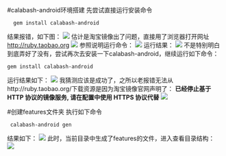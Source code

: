 #calabash-android环境搭建
先尝试直接运行安装命令
    
      gem install calabash-android
结果报错，如下图：
![](http://7xrgej.com1.z0.glb.clouddn.com/%E6%B7%98%E5%AE%9D%E9%95%9C%E5%83%8FEC41D1CA-32A4-49A1-93C9-5A21A559F342.jpg)
估计是淘宝镜像出了问题，直接用了浏览器打开网址 http://ruby.taobao.org
![](http://7xrgej.com1.z0.glb.clouddn.com/%E6%B7%98%E5%AE%9D%E9%95%9C%E5%83%8F677CDB6F-D9EB-44F6-8303-84B568859777.jpg)
参照说明运行命令：
![](http://7xrgej.com1.z0.glb.clouddn.com/%E6%B7%98%E5%AE%9D%E9%95%9C%E5%83%8FC8B146D5-54CF-4EBC-BA5F-2FFCE0098349.jpg)
运行结果：
![](http://7xrgej.com1.z0.glb.clouddn.com/%E6%B7%98%E5%AE%9D%E9%95%9C%E5%83%8F1A2FA55D-DD03-416D-956A-83A06DD8F343.jpg)
不是特别明白到底弄好了没有，尝试再次去安装一下calabash-android，继续运行如下命令：

    gem install calabash-android
    
运行结果如下：
![](http://7xrgej.com1.z0.glb.clouddn.com/%E6%B7%98%E5%AE%9D%E9%95%9C%E5%83%8F5A7E5A3B-5EA2-4071-8D07-E530F07E0266.jpg)
我猜测应该是成功了，之所以老报错无法从http://ruby.taobao.org/下载资源是因为淘宝镜像官网声明了：
**已经停止基于 HTTP 协议的镜像服务, 请在配置中使用 HTTPS 协议代替**
![](http://7xrgej.com1.z0.glb.clouddn.com/%E6%B7%98%E5%AE%9D%E9%95%9C%E5%83%8FAC51730E-7320-4316-A227-5F9B6FB02794.jpg)

#创建features文件夹
执行如下命令

     calabash-android gen
结果如下：
![](http://7xrgej.com1.z0.glb.clouddn.com/%E6%B7%98%E5%AE%9D%E9%95%9C%E5%83%8F0BF72A9B-897F-4255-8735-33E04145EB59.jpg)
此时，当前目录中生成了features的文件，进入查看目录结构：
![](http://7xrgej.com1.z0.glb.clouddn.com/%E6%B7%98%E5%AE%9D%E9%95%9C%E5%83%8FEC9EE846-25DD-463E-BE16-DD8977C4A0CD.jpg)


